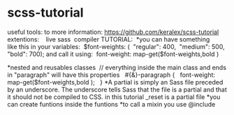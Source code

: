 # scss-tutorial
useful tools: to more information: https://github.com/keralex/scss-tutorial
extentions:    live sass  compiler
TUTORIAL: 
  *you can have something like this in your variables: 
    $font-weights: (  "regular": 400,  "medium": 500,  "bold": 700);
  and call it using: 
    font-weight: map-get($font-weights,bold )
 
  *nested and reusables classes  
    // everything inside the main class and ends in "paragraph" will have this properties
    #{&}-paragraph {
    font-weight: map-get($font-weights,bold );
    }
  *A partial is simply an Sass file preceded by an underscore. The underscore tells Sass that the file is a partial and that it should not be compiled to CSS. in this tutorial _reset is a partial file
  *you can create funtions inside the funtions
  *to call a mixin you use @include
